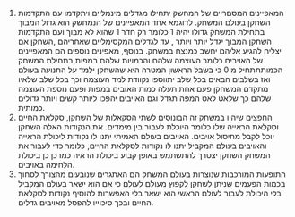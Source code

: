 1. המאפיינים המסםריים של המחשק יתחילו מגדלים מינמליים ויתקדמו עם התקדמות השחקן בעולם המשחק. לדוגמא אחד המאפיינים של הנמחשק הוא גדול המבוך בתחילת המשחק גדולו יהיה 1 כלומר רק חדר 1 שהוא לא מבוך ועם התקדמות השחקן המבוך יגדל יותר  ויותר , עד לגדלים המקסימליים שאחריהם ,השחקן אם יצליח להגיע אליהם יחשב כמנצח במשחק.
בנוסף,  מאפינים נוספים הם המאפיינים של האויבים כלומר העוצמה שלהם והכמויות שלהם במפות,בתחילת המשחק הכמותתתחיל מ 0 כי בשבל הראשון המטרה היא שהשחקן ילמד על התנועה בעולם ואז בשלבים הבאים בכל שלב יתווספו נקוודת למד העוצמה וכך בכל שלב שלאיו מתקדם המשחקן פעם אחת תעלה כמות האובים במפות ופעם נוספת העוצמה שלהם כך שלאט לאט המפה תגדל וגם האויבים יהפכו ליותר קשים ויותר גדולים כמותית. 
2. החפצים שיהיו במשחק זה הבונוסים לשתי הסקאלות של השחקן, סקלאת החיים וסקלאת הראייה שלו כלומר היוכלת לעבור בין מימדים. את הנקודות האלה השחקן יוכל לקבל מחיסול אויבים. האויבים בעולם האמיתי יתנו לו נקודות ליכולת הראייה והאויבים בעולם המקביל יתנו לו נקודות לסקלאת החיים, כלומר כדי לעבור את המשחק השחקן יצטרך להתשתמש באופן קבוע ביכולת הראיה כמו כן כן ביכולת הלחימה באויבים.
3. התופעות המורכבות שנוצרות בעולם המשחק הם האתגרים שנובעים מהצורך לסחוך בכמות הפעמים שניתן לשחקן לקפוץ מעולם לעולם כי אם הוא ישאר בעולם המקביל בלי היכולת לעבור לעולם הראשי הוא ישאר בלי האפשרות להוסיף נקודות לסקלאת החיים ובכך סיכוייו להפסל מאויבים גדלים.
